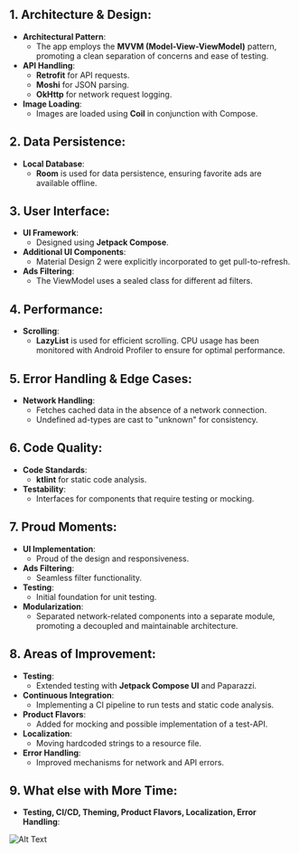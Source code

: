 ## **1. Architecture & Design:**
- **Architectural Pattern**:
  - The app employs the **MVVM (Model-View-ViewModel)** pattern, promoting a clean separation of concerns and ease of testing.
- **API Handling**:
  - **Retrofit** for API requests.
  - **Moshi** for JSON parsing.
  - **OkHttp** for network request logging.
- **Image Loading**:
  - Images are loaded using **Coil** in conjunction with Compose.

## **2. Data Persistence:**
- **Local Database**:
  - **Room** is used for data persistence, ensuring favorite ads are available offline.

## **3. User Interface:**
- **UI Framework**:
  - Designed using **Jetpack Compose**.
- **Additional UI Components**:
  - Material Design 2 were explicitly incorporated to get pull-to-refresh.
- **Ads Filtering**:
  - The ViewModel uses a sealed class for different ad filters.

## **4. Performance:**
- **Scrolling**:
  - **LazyList** is used for efficient scrolling. CPU usage has been monitored with Android Profiler to ensure for optimal performance.

## **5. Error Handling & Edge Cases:**
- **Network Handling**:
  - Fetches cached data in the absence of a network connection.
  - Undefined ad-types are cast to "unknown" for consistency.

## **6. Code Quality:**
- **Code Standards**:
  - **ktlint** for static code analysis.
- **Testability**:
  - Interfaces for components that require testing or mocking.

## **7. Proud Moments:**
- **UI Implementation**:
  - Proud of the design and responsiveness.
- **Ads Filtering**:
  - Seamless filter functionality.
- **Testing**:
  - Initial foundation for unit testing.
- **Modularization**:
  - Separated network-related components into a separate module, promoting a decoupled and maintainable architecture.

## **8. Areas of Improvement:**
- **Testing**:
  - Extended testing with **Jetpack Compose UI** and Paparazzi.
- **Continuous Integration**:
  - Implementing a CI pipeline to run tests and static code analysis.
- **Product Flavors**:
  - Added for mocking and possible implementation of a test-API.
- **Localization**:
  - Moving hardcoded strings to a resource file.
- **Error Handling**:
  - Improved mechanisms for network and API errors.

## **9. What else with More Time:**
- **Testing, CI/CD, Theming, Product Flavors, Localization, Error Handling**:

![Alt Text](https://media.giphy.com/media/eshz2ncxHVp6r1aBW4/giphy.gif)
